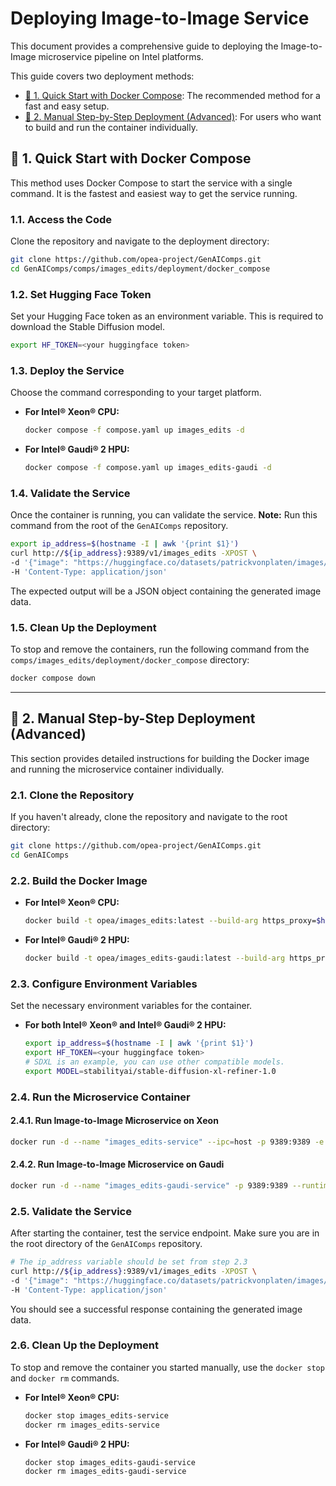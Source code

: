 # Deploying Image-to-Image Service

This document provides a comprehensive guide to deploying the Image-to-Image microservice pipeline on Intel platforms.

This guide covers two deployment methods:

- [🚀 1. Quick Start with Docker Compose](#-1-quick-start-with-docker-compose): The recommended method for a fast and easy setup.
- [🚀 2. Manual Step-by-Step Deployment (Advanced)](#-2-manual-step-by-step-deployment-advanced): For users who want to build and run the container individually.

## 🚀 1. Quick Start with Docker Compose

This method uses Docker Compose to start the service with a single command. It is the fastest and easiest way to get the service running.

### 1.1. Access the Code

Clone the repository and navigate to the deployment directory:

```bash
git clone https://github.com/opea-project/GenAIComps.git
cd GenAIComps/comps/images_edits/deployment/docker_compose
```

### 1.2. Set Hugging Face Token

Set your Hugging Face token as an environment variable. This is required to download the Stable Diffusion model.

```bash
export HF_TOKEN=<your huggingface token>
```

### 1.3. Deploy the Service

Choose the command corresponding to your target platform.

- **For Intel® Xeon® CPU:**

  ```bash
  docker compose -f compose.yaml up images_edits -d
  ```

- **For Intel® Gaudi® 2 HPU:**
  ```bash
  docker compose -f compose.yaml up images_edits-gaudi -d
  ```

### 1.4. Validate the Service

Once the container is running, you can validate the service. **Note:** Run this command from the root of the `GenAIComps` repository.

```bash
export ip_address=$(hostname -I | awk '{print $1}')
curl http://${ip_address}:9389/v1/images_edits -XPOST \
-d '{"image": "https://huggingface.co/datasets/patrickvonplaten/images/resolve/main/aa_xl/000000009.png", "prompt":"a photo of an astronaut riding a horse on mars", "num_images_per_prompt":1}' \
-H 'Content-Type: application/json'
```

The expected output will be a JSON object containing the generated image data.

### 1.5. Clean Up the Deployment

To stop and remove the containers, run the following command from the `comps/images_edits/deployment/docker_compose` directory:

```bash
docker compose down
```

---

## 🚀 2. Manual Step-by-Step Deployment (Advanced)

This section provides detailed instructions for building the Docker image and running the microservice container individually.

### 2.1. Clone the Repository

If you haven't already, clone the repository and navigate to the root directory:

```bash
git clone https://github.com/opea-project/GenAIComps.git
cd GenAIComps
```

### 2.2. Build the Docker Image

- **For Intel® Xeon® CPU:**
  ```bash
  docker build -t opea/images_edits:latest --build-arg https_proxy=$https_proxy --build-arg http_proxy=$http_proxy -f comps/images_edits/src/Dockerfile .
  ```
- **For Intel® Gaudi® 2 HPU:**
  ```bash
  docker build -t opea/images_edits-gaudi:latest --build-arg https_proxy=$https_proxy --build-arg http_proxy=$http_proxy -f comps/images_edits/src/Dockerfile.intel_hpu .
  ```

### 2.3. Configure Environment Variables

Set the necessary environment variables for the container.

- **For both Intel® Xeon® and Intel® Gaudi® 2 HPU:**

  ```bash
  export ip_address=$(hostname -I | awk '{print $1}')
  export HF_TOKEN=<your huggingface token>
  # SDXL is an example, you can use other compatible models.
  export MODEL=stabilityai/stable-diffusion-xl-refiner-1.0
  ```

### 2.4. Run the Microservice Container

#### 2.4.1. Run Image-to-Image Microservice on Xeon

```bash
docker run -d --name "images_edits-service" --ipc=host -p 9389:9389 -e http_proxy=$http_proxy -e https_proxy=$https_proxy -e HF_TOKEN=$HF_TOKEN -e MODEL=$MODEL opea/images_edits:latest
```

#### 2.4.2. Run Image-to-Image Microservice on Gaudi

```bash
docker run -d --name "images_edits-gaudi-service" -p 9389:9389 --runtime=habana -e HABANA_VISIBLE_DEVICES=all -e OMPI_MCA_btl_vader_single_copy_mechanism=none --cap-add=sys_nice --ipc=host -e http_proxy=$http_proxy -e https_proxy=$https_proxy -e HF_TOKEN=$HF_TOKEN -e MODEL=$MODEL opea/images_edits-gaudi:latest
```

### 2.5. Validate the Service

After starting the container, test the service endpoint. Make sure you are in the root directory of the `GenAIComps` repository.

```bash
# The ip_address variable should be set from step 2.3
curl http://${ip_address}:9389/v1/images_edits -XPOST \
-d '{"image": "https://huggingface.co/datasets/patrickvonplaten/images/resolve/main/aa_xl/000000009.png", "prompt":"a photo of an astronaut riding a horse on mars", "num_images_per_prompt":1}' \
-H 'Content-Type: application/json'
```

You should see a successful response containing the generated image data.

### 2.6. Clean Up the Deployment

To stop and remove the container you started manually, use the `docker stop` and `docker rm` commands.

- **For Intel® Xeon® CPU:**

  ```bash
  docker stop images_edits-service
  docker rm images_edits-service
  ```

- **For Intel® Gaudi® 2 HPU:**
  ```bash
  docker stop images_edits-gaudi-service
  docker rm images_edits-gaudi-service
  ```
